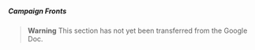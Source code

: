 ##### Campaign Fronts

> **Warning**
> This section has not yet been transferred from the Google Doc.

